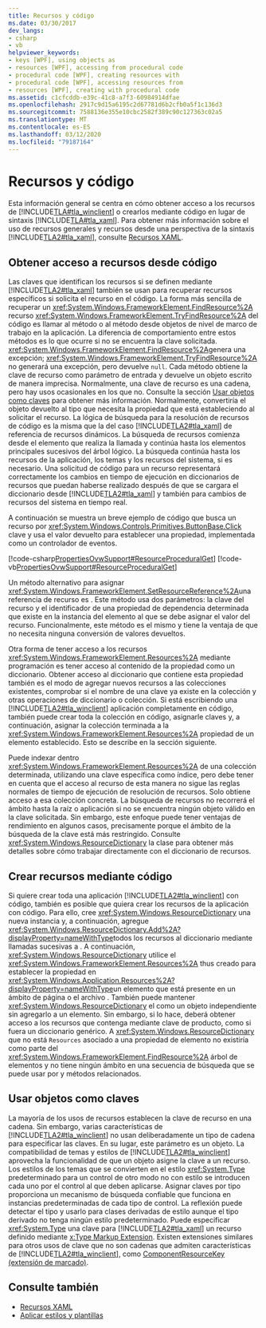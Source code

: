```yaml
---
title: Recursos y código
ms.date: 03/30/2017
dev_langs:
- csharp
- vb
helpviewer_keywords:
- keys [WPF], using objects as
- resources [WPF], accessing from procedural code
- procedural code [WPF], creating resources with
- procedural code [WPF], accessing resources from
- resources [WPF], creating with procedural code
ms.assetid: c1cfcddb-e39c-41c8-a7f3-60984914dfae
ms.openlocfilehash: 2917c9d15a6195c2d67781d6b2cfb0a5f1c136d3
ms.sourcegitcommit: 7588136e355e10cbc2582f389c90c127363c02a5
ms.translationtype: MT
ms.contentlocale: es-ES
ms.lasthandoff: 03/12/2020
ms.locfileid: "79187164"
---
```

# <a name="resources-and-code"></a>Recursos y código
Esta información general se centra en cómo obtener acceso a los recursos de [!INCLUDE[TLA#tla_winclient](../../../../includes/tlasharptla-winclient-md.md)] o crearlos mediante código en lugar de sintaxis [!INCLUDE[TLA#tla_xaml](../../../../includes/tlasharptla-xaml-md.md)]. Para obtener más información sobre el uso de recursos generales y recursos desde una perspectiva de la sintaxis [!INCLUDE[TLA2#tla_xaml](../../../../includes/tla2sharptla-xaml-md.md)], consulte [Recursos XAML](xaml-resources.md).  

<a name="accessing"></a>
## <a name="accessing-resources-from-code"></a>Obtener acceso a recursos desde código  
 Las claves que identifican los recursos si se definen mediante [!INCLUDE[TLA2#tla_xaml](../../../../includes/tla2sharptla-xaml-md.md)] también se usan para recuperar recursos específicos si solicita el recurso en el código. La forma más sencilla de recuperar un <xref:System.Windows.FrameworkElement.FindResource%2A> recurso <xref:System.Windows.FrameworkElement.TryFindResource%2A> del código es llamar al método o al método desde objetos de nivel de marco de trabajo en la aplicación. La diferencia de comportamiento entre estos métodos es lo que ocurre si no se encuentra la clave solicitada. <xref:System.Windows.FrameworkElement.FindResource%2A>genera una excepción; <xref:System.Windows.FrameworkElement.TryFindResource%2A> no generará una excepción, pero devuelve `null`. Cada método obtiene la clave de recurso como parámetro de entrada y devuelve un objeto escrito de manera imprecisa. Normalmente, una clave de recurso es una cadena, pero hay usos ocasionales en los que no. Consulte la sección [Usar objetos como claves](#objectaskey) para obtener más información. Normalmente, convertiría el objeto devuelto al tipo que necesita la propiedad que está estableciendo al solicitar el recurso. La lógica de búsqueda para la resolución de recursos de código es la misma que la del caso [!INCLUDE[TLA2#tla_xaml](../../../../includes/tla2sharptla-xaml-md.md)] de referencia de recursos dinámicos. La búsqueda de recursos comienza desde el elemento que realiza la llamada y continúa hasta los elementos principales sucesivos del árbol lógico. La búsqueda continúa hasta los recursos de la aplicación, los temas y los recursos del sistema, si es necesario. Una solicitud de código para un recurso representará correctamente los cambios en tiempo de ejecución en diccionarios de recursos que puedan haberse realizado después de que se cargara el diccionario desde [!INCLUDE[TLA2#tla_xaml](../../../../includes/tla2sharptla-xaml-md.md)] y también para cambios de recursos del sistema en tiempo real.  
  
 A continuación se muestra un breve ejemplo de código que busca un recurso por <xref:System.Windows.Controls.Primitives.ButtonBase.Click> clave y usa el valor devuelto para establecer una propiedad, implementada como un controlador de eventos.  
  
 [!code-csharp[PropertiesOvwSupport#ResourceProceduralGet](~/samples/snippets/csharp/VS_Snippets_Wpf/PropertiesOvwSupport/CSharp/page3.xaml.cs#resourceproceduralget)]
 [!code-vb[PropertiesOvwSupport#ResourceProceduralGet](~/samples/snippets/visualbasic/VS_Snippets_Wpf/PropertiesOvwSupport/visualbasic/page3.xaml.vb#resourceproceduralget)]  
  
 Un método alternativo para asignar <xref:System.Windows.FrameworkElement.SetResourceReference%2A>una referencia de recurso es . Este método usa dos parámetros: la clave del recurso y el identificador de una propiedad de dependencia determinada que existe en la instancia del elemento al que se debe asignar el valor del recurso. Funcionalmente, este método es el mismo y tiene la ventaja de que no necesita ninguna conversión de valores devueltos.  
  
 Otra forma de tener acceso a los recursos <xref:System.Windows.FrameworkElement.Resources%2A> mediante programación es tener acceso al contenido de la propiedad como un diccionario. Obtener acceso al diccionario que contiene esta propiedad también es el modo de agregar nuevos recursos a las colecciones existentes, comprobar si el nombre de una clave ya existe en la colección y otras operaciones de diccionario o colección. Si está escribiendo una [!INCLUDE[TLA2#tla_winclient](../../../../includes/tla2sharptla-winclient-md.md)] aplicación completamente en código, también puede crear toda la colección en código, asignarle claves y, a continuación, asignar la colección terminada a la <xref:System.Windows.FrameworkElement.Resources%2A> propiedad de un elemento establecido. Esto se describe en la sección siguiente.  
  
 Puede indexar dentro <xref:System.Windows.FrameworkElement.Resources%2A> de una colección determinada, utilizando una clave específica como índice, pero debe tener en cuenta que el acceso al recurso de esta manera no sigue las reglas normales de tiempo de ejecución de resolución de recursos. Solo obtiene acceso a esa colección concreta. La búsqueda de recursos no recorrerá el ámbito hasta la raíz o aplicación si no se encuentra ningún objeto válido en la clave solicitada. Sin embargo, este enfoque puede tener ventajas de rendimiento en algunos casos, precisamente porque el ámbito de la búsqueda de la clave está más restringido. Consulte <xref:System.Windows.ResourceDictionary> la clase para obtener más detalles sobre cómo trabajar directamente con el diccionario de recursos.  
  
<a name="creating"></a>
## <a name="creating-resources-with-code"></a>Crear recursos mediante código  
 Si quiere crear toda una aplicación [!INCLUDE[TLA2#tla_winclient](../../../../includes/tla2sharptla-winclient-md.md)] con código, también es posible que quiera crear los recursos de la aplicación con código. Para ello, cree <xref:System.Windows.ResourceDictionary> una nueva instancia y, a continuación, agregue <xref:System.Windows.ResourceDictionary.Add%2A?displayProperty=nameWithType>todos los recursos al diccionario mediante llamadas sucesivas a . A continuación, <xref:System.Windows.ResourceDictionary> utilice el <xref:System.Windows.FrameworkElement.Resources%2A> thus creado para establecer la propiedad en <xref:System.Windows.Application.Resources%2A?displayProperty=nameWithType>un elemento que está presente en un ámbito de página o el archivo . También puede mantener <xref:System.Windows.ResourceDictionary> el como un objeto independiente sin agregarlo a un elemento. Sin embargo, si lo hace, deberá obtener acceso a los recursos que contenga mediante clave de producto, como si fuera un diccionario genérico. A <xref:System.Windows.ResourceDictionary> que no está `Resources` asociado a una propiedad de elemento no existiría como parte del <xref:System.Windows.FrameworkElement.FindResource%2A> árbol de elementos y no tiene ningún ámbito en una secuencia de búsqueda que se puede usar por y métodos relacionados.  
  
<a name="objectaskey"></a>
## <a name="using-objects-as-keys"></a>Usar objetos como claves  
 La mayoría de los usos de recursos establecen la clave de recurso en una cadena. Sin embargo, varias características de [!INCLUDE[TLA2#tla_winclient](../../../../includes/tla2sharptla-winclient-md.md)] no usan deliberadamente un tipo de cadena para especificar las claves. En su lugar, este parámetro es un objeto. La compatibilidad de temas y estilos de [!INCLUDE[TLA2#tla_winclient](../../../../includes/tla2sharptla-winclient-md.md)] aprovecha la funcionalidad de que un objeto asigne la clave a un recurso. Los estilos de los temas que se convierten en el estilo <xref:System.Type> predeterminado para un control de otro modo no con estilo se introducen cada uno por el control al que deben aplicarse. Asignar claves por tipo proporciona un mecanismo de búsqueda confiable que funciona en instancias predeterminadas de cada tipo de control. La reflexión puede detectar el tipo y usarlo para clases derivadas de estilo aunque el tipo derivado no tenga ningún estilo predeterminado. Puede especificar <xref:System.Type> una clave para [!INCLUDE[TLA2#tla_xaml](../../../../includes/tla2sharptla-xaml-md.md)] un recurso definido mediante [x:Type Markup Extension](../../../desktop-wpf/xaml-services/xtype-markup-extension.md). Existen extensiones similares para otros usos de clave que no son cadenas que admiten características de [!INCLUDE[TLA2#tla_winclient](../../../../includes/tla2sharptla-winclient-md.md)], como [ComponentResourceKey (extensión de marcado)](componentresourcekey-markup-extension.md).  
  
## <a name="see-also"></a>Consulte también

- [Recursos XAML](xaml-resources.md)
- [Aplicar estilos y plantillas](../../../desktop-wpf/fundamentals/styles-templates-overview.md)
